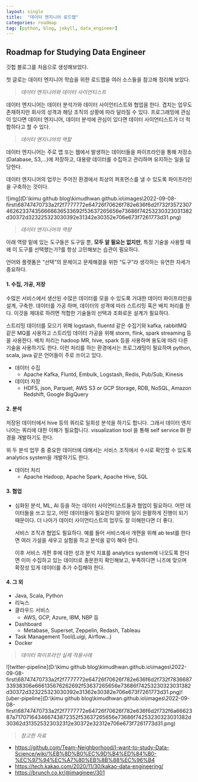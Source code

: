 ```yaml
---
layout: single
title:  "데이터 엔지니어 로드맵"
categories: roadmap
tag: [python, blog, jekyll, data_engineer]
---
```


## Roadmap for Studying Data Engineer

깃헙 블로그를 처음으로 생성해보았다.

첫 글로는 데이터 엔지니어 학습을 위한 로드맵을 여러 소스들을 참고해 정리해 보았다.



> *데이터 엔지니어와 데이터 사이언티스트*



데이터 엔지니어는 데이터 분석가와 데이터 사이언티스트와 협업을 한다.
겹치는 업무도 존재하지만 회사의 성격과 해당 조직의 상황에 따라 달라질 수 있다.
프로그래밍에 관심이 있다면 데이터 엔지니어, 데이터 분석에 관심이 있다면 데이터 사이언티스트가 더 적합하다고 할 수 있다.



> *데이터 엔지니어의 역할*



데이터 엔지니어는 주로 앱 또는 웹에서 발생하는 데이터들을 파이프라인을 통해 저장소(Database, S3,…)에 저장하고, 대용량 데이터를 수집하고 관리하며 유지하는 일을 담당한다.

데이터 엔지니어의 업무는 주어진 환경에서 최상의 퍼포먼스를 낼 수 있도록 파이프라인을 구축하는 것이다.

![img](D:\kimu github blog\kimudhwan.github.io\images\2022-09-08-first\68747470733a2f2f7777772e64726f70626f782e636f6d2f732f3572307462623374356666636533692f53637265656e73686f74253230323031382d30372d323225323030392e31342e30352e706e673f7261773d31.png)



> *데이터 엔지니어의 역량*

아래 역량 밑에 있는 도구들은 도구일 뿐, **모두 알 필요는 없지만**, 특정 기술을 사용할 때 왜 이 도구를 선택했는가?를 항상 고민해보는 습관이 필요하다.

언어와 플랫폼은 “선택”의 문제이고 문제해결을 위한 “도구”라 생각하는 유연한 자세가 중요하다.

#### 1. 수집, 가공, 저장

수많은 서비스에서 생산된 수많은 데이터를 모을 수 있도록 거대한 데이터 파이프라인을 설계, 구축한. 데이터를 가공 하며, 데이터의 성격에 따라 스트리밍 혹은 배치 처리를 한다. 이것을 제대로 하려면 적합한 기술들의 선택과 조화로운 설계가 필요하다.

스트리밍 데이터를 모으기 위해 logstash, fluentd 같은 수집기와 kafka, rabbitMQ 같은 MQ를 사용하고 스트리밍 데이터 가공을 위해 storm, flink, spark streaming 등을 사용한다. 배치 처리는 hadoop MR, hive, spark 등을 사용하며 용도에 따라 다른 기술을 사용하기도 한다. 이런 처리를 하는 환경에서는 프로그래밍이 필요하며 python, scala, java 같은 언어들이 주로 쓰이고 있다.

- 데이터 수집
  - Apache Kafka, Fluntd, Embulk, Logstash, Redis, Pub/Sub, Kinesis
- 데이터 저장
  - HDFS, json, Parquet, AWS S3 or GCP Storage, RDB, NoSQL, Amazon Redshift, Google BigQuery

#### 2. 분석

저장된 데이터에서 hive 등의 쿼리로 일회성 분석을 하기도 합니다. 그래서 데이터 엔지니어는 쿼리에 대한 이해가 필요합니다. visualization tool 을 통해 self service BI 환경을 개발하기도 한다.

위 두 분석 업무 중 중요한 데이터에 대해서는 서비스 조직에서 수시로 확인할 수 있도록 analytics system을 개발하기도 한다.

- 데이터 처리
  - Apache Hadoop, Apache Spark, Apache Hive, SQL

#### 3. 협업

- 심화된 분석, ML, AI 등을 하는 데이터 사이언티스트들과 협업이 필요하다. 어떤 데이터들을 쓰고 있고, 어떤 데이터들이 필요한지 알아야 일이 원활하게 진행이 되기 때문이다. 더 나아가 데이터 사이언티스트의 업무도 잘 이해한다면 더 좋다.

  서비스 조직과 협업도 필요하다. 예를 들어 서비스에서 개편을 위해 ab test를 한다면 여러 가설을 세우고 실험을 하고 분석을 같이 해야 한다.

  이후 서비스 개편 후에 대한 성과 분석 지표를 analytics system에 나오도록 한다면 이미 수집하고 있는 데이터로 충분한지 확인해보고, 부족하다면 니즈에 맞으며 확장성 있게 데이터를 추가 수집해야 한다.

#### 4. 그 외

- Java, Scala, Python
- 리눅스
- 클라우드 서비스
  - AWS, GCP, Azure, IBM, NBP 등
- Dashboard
  - Metabase, Superset, Zeppelin, Redash, Tableau
- Task Management Tool(Luigi, Airflow…)
- Docker



> *데이터 파이프라인 실제 적용사례*

![twitter-pipeline](D:\kimu github blog\kimudhwan.github.io\images\2022-09-08-first\68747470733a2f2f7777772e64726f70626f782e636f6d2f732f783668733938306e666135676262692f53637265656e73686f74253230323031382d30372d323225323030392e31362e30382e706e673f7261773d31.png)![uber-pipeline](D:\kimu github blog\kimudhwan.github.io\images\2022-09-08-first\68747470733a2f2f7777772e64726f70626f782e636f6d2f732f6a6662387a717071643466743872352f53637265656e73686f74253230323031382d30362d313525323032312e30372e32312e706e673f7261773d31.png)



> *참고한 자료*

- https://github.com/Team-Neighborhood/I-want-to-study-Data-Science/wiki/%EB%8D%B0%EC%9D%B4%ED%84%B0-%EC%97%94%EC%A7%80%EB%8B%88%EC%96%B4
- https://tech.kakao.com/2020/11/30/kakao-data-engineering/
- https://brunch.co.kr/@imagineer/301
